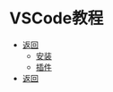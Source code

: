 # VSCode教程

- [返回](../README.md)
  - [安装](./install.md)
  - [插件](./plugins.md)
- [返回](../README.md)

<link rel="stylesheet" href="https://huhuiyu.top/css/github.css">
